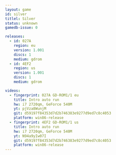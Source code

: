 ```yaml
---
layout: game
id: silver
titlel: Silver
status: unknown
gamedb-issue: 0

releases:
  - id: 027A
    region: eu
    version: 1.001
    discs: 1
    medium: gdrom
  - id: 4EF2
    region: us
    version: 1.001
    discs: 1
    medium: gdrom

videos:
  - fingerprint: 027A GD-ROM1/1 eu
    title: Intro auto run
    hw: i7 2720qm, GeForce 540M
    yt: pjVza8WunjM
    git: d59197f84353d7d2b746383e9277d9ed7c8c4053
    platform: win86-release
  - fingerprint: 4EF2 GD-ROM1/1 us
    title: Intro auto run
    hw: i7 2720qm, GeForce 540M
    yt: N94a9yIw07I
    git: d59197f84353d7d2b746383e9277d9ed7c8c4053
    platform: win86-release
---
```

